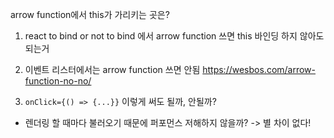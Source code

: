 arrow function에서 this가 가리키는 곳은?

1. react to bind or not to bind 에서 arrow function 쓰면 this 바인딩 하지 않아도 되는거

2. 이벤트 리스터에서는 arrow function 쓰면 안됨
https://wesbos.com/arrow-function-no-no/

3. `onClick={() => {...}}` 이렇게 써도 될까, 안될까? 
- 렌더링 할 때마다 불러오기 때문에 퍼포먼스 저해하지 않을까?
-> 별 차이 없다!